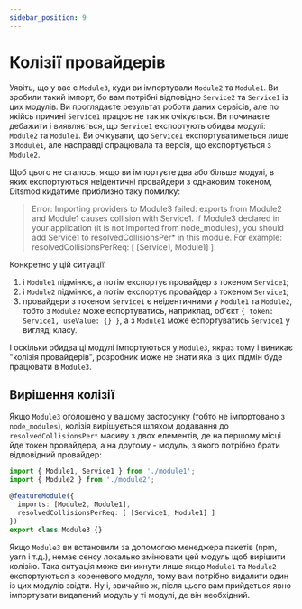 ```yaml
---
sidebar_position: 9
---
```


# Колізії провайдерів

Уявіть, що у вас є `Module3`, куди ви імпортували `Module2` та `Module1`. Ви зробили такий імпорт, бо вам потрібні відповідно `Service2` та `Service1` із цих модулів. Ви проглядаєте результат роботи даних сервісів, але по якійсь причині `Service1` працює не так як очікується. Ви починаєте дебажити і виявляється, що `Service1` експортують обидва модулі: `Module2` та `Module1`. Ви очікували, що `Service1` експортуватиметься лише з `Module1`, але насправді спрацювала та версія, що експортується з `Module2`.

Щоб цього не сталось, якщо ви імпортуєте два або більше модулі, в яких експортуються неідентичні провайдери з однаковим токеном, Ditsmod кидатиме приблизно таку помилку:

> Error: Importing providers to Module3 failed: exports from Module2 and Module1 causes collision with Service1. If Module3 declared in your application (it is not imported from node_modules), you should add Service1 to resolvedCollisionsPer* in this module. For example: resolvedCollisionsPerReq: [ [Service1, Module1] ].

Конкретно у цій ситуації:

1. і `Module1` підмінює, а потім експортує провайдер з токеном `Service1`;
2. і `Module2` підмінює, а потім експортує провайдер з токеном `Service1`;
3. провайдери з токеном `Service1` є неідентичними у `Module1` та `Module2`, тобто з `Module2` може еспортуватись, наприклад, об'єкт `{ token: Service1, useValue: {} }`, а з `Module1` може еспортуватись `Service1` у вигляді класу.

І оскільки обидва ці модулі імпортуються у `Module3`, якраз тому і виникає "колізія провайдерів", розробник може не знати яка із цих підмін буде працювати в `Module3`.

## Вирішення колізії

Якщо `Module3` оголошено у вашому застосунку (тобто не імпортовано з `node_modules`), колізія вирішується шляхом додавання до `resolvedCollisionsPer*` масиву з двох елементів, де на першому місці йде токен провайдера, а на другому - модуль, з якого потрібно брати відповідний провайдер:

```ts {6}
import { Module1, Service1 } from './module1';
import { Module2 } from './module2';

@featureModule({
  imports: [Module2, Module1],
  resolvedCollisionsPerReq: [ [Service1, Module1] ]
})
export class Module3 {}
```

Якщо `Module3` ви встановили за допомогою менеджера пакетів (npm, yarn і т.д.), немає сенсу локально змінювати цей модуль щоб вирішити колізію. Така ситуація може виникнути лише якщо `Module1` та `Module2` експортуються з кореневого модуля, тому вам потрібно видалити один із цих модулів звідти. Ну і, звичайно ж, після цього вам прийдеться явно імпортувати видалений модуль у ті модулі, де він необхідний.
